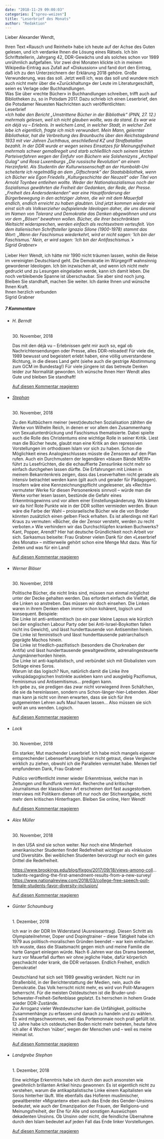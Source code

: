 ```yaml
---
date: "2018-11-29 09:00:03"
categories: ["spreu-weizen"]
title: "Leserbrief des Monats"
author: "Redaktion"
---
```





Lieber Alexander Wendt,

Ihren Text «Rausch und Reinheit» habe ich heute auf der Achse des Guten gelesen, und ich verdanke Ihnen die Lösung eines Rätsels. Ich bin Schriftstellerin, Jahrgang 42, DDR-Gewächs und als solches schon vor 1989 unrühmlich aufgefallen. Vor zwei drei Monaten klickte ich in meinem Wikipedia-Eintrag aus Zufall auf «Diskussion» und fand dort den Eintrag, daß ich zu den Unterzeichnern der Erklärung 2018 gehöre. Große Verwunderung, was das soll. Jetzt weiß ich, was das soll und wundere mich auch nicht mehr über die «Zurückhaltung» der Leute im Literaturgeschäft, seien es Verlage oder Buchhandlungen.<br class />Was Sie über «rechte Bücher» in Buchhandlungen schreiben, trifft auch auf Bibliotheken zu, so in Potsdam 2017. Dazu schrieb ich einen Leserbrief, den die Potsdamer Neuesten Nachrichten auch veröffentlichten:<br class />Leserbrief<br class />_«Ich habe den Bericht „Umstrittene Bücher in der Bibliothek“ (PNN, 27. 12.) mehrmals gelesen, weil ich nicht glauben wollte, was da stand. Es war wie ein déjà vu – Erlebnis. In welchem Land, in welcher Stadt, in welcher Zeit lebe ich eigentlich, fragte ich mich verwundert. Mein Mann, gelernter Bibliothekar, hat die Verbreitung des Braunbuchs über den Reichstagsbrand 1933 mit vier Jahren Zuchthaus, anschließend KZ und  Strafbataillon bezahlt. In der DDR wurde er wegen seines Einsatzes für Meinungsfreiheit mehrmals schwer gemaßregelt und starb schließlich nach seinem letzten Parteiverfahren wegen der Einfuhr von Büchern wie Solshenizyns „Archipel Gulag“ und Rosa Luxemburgs „Die russische Revolution“ an einem Herzinfarkt. Als Studentin der Kulturwissenschaft an der Humboldt-Uni scheiterte ich regelmäßig an dem „Giftschrank“ der Staatsbibliothek, wenn ich Bücher wie Egon Friedells „Kulturgeschichte der Neuzeit“ oder Titel von Arnold Toynbee entleihen wollte. Weder der Nationalsozialismus noch der Sozialismus gewährten die Freiheit der Gedanken, der Rede, der Presse. „Freiheit des Andersdenkenden“ war eine Hauptforderung der Bürgerbewegung in den achtziger Jahren, die wir mit dem Mauerfall endlich, endlich erreicht zu haben glaubten. Und jetzt kommen wieder wie einst sich als Volkserzieher aufspielende Ideologen daher, die uns diesmal im Namen von Toleranz und Demokratie das Denken abgewöhnen und uns vor dem „Bösen“ bewahren wollen. Bücher, die ihrer beschränkten Weltsicht widersprechen, werden einfach als rechtsextrem verteufelt. Von dem italienischen Schriftsteller Ignazio Silone (1900-1978) stammt das Wort: „Wenn der Faschismus wiederkehrt, wird er nicht sagen: ‘Ich bin der Faschismus.’ Nein, er wird sagen: ‘Ich bin der Antifaschismus.´»_ <br class />_Sigrid Grabner»_<br class /><br class />Lieber Herr Wendt, ich hätte mir 1990 nicht träumen lassen, wohin die Reise im vereinigten Deutschland geht. Die Demokratie im Würgegriff wahnsinnig gewordener Ideologen. Ich bin inzwischen alt, und wenn ich nicht mehr gedruckt und zu Lesungen eingeladen werde, kann ich damit leben. Die noch verbleibende Spanne ist überschaubar. Sie aber sind noch jung. Bleiben Sie standhaft, machen Sie weiter. Ich danke Ihnen und wünsche Ihnen Kraft.<br class />Ihnen herzlich verbunden<br class />Sigrid Grabner





<!--more-->
<h5 class="comments-h">
7 Kommentare </h5>
<ul class="commentlist">
<li class="comment even thread-even depth-1 clearfix" id="li-comment-6757">
<h6 class="author">H. Berndt</h6> <span class="date">30. November, 2018</span>



Das mit den déjà vu – Erlebnissen geht mir auch so, egal ob Nachrichtensendungen oder Presse, alles DDR-reloaded! Für viele die, 1989 bewusst und begeistert erlebt haben, eine völlig unverstandene Richtung, in die dieses Land geht (siehe auch die gestrige Abstimmung zum GCM im Bundestag!) Für viele jüngere ist das betreute Denken leider zur Normalität geworden. Ich wünsche Ihnen Herr Wendt alles Gute und bleiben Sie standhaft!

<a rel="nofollow" class="comment-reply-link" href="#comment-6757" data-commentid="6757" data-postid="7835" data-belowelement="comment-6757" data-respondelement="respond" data-replyto="Antworte auf H. Berndt" aria-label="Antworte auf H. Berndt">Auf diesen Kommentar reagieren</a> 


</li>
<li class="comment odd alt thread-odd thread-alt depth-1 clearfix" id="li-comment-6763">
<h6 class="author"><a href="http://Leserbrief%20des%20Monats" class="url" rel="ugc external nofollow">Stephan</a></h6> <span class="date">30. November, 2018</span>



Zu den Kultbüchern meiner (west)deutschen Sozialisation zählten die Werke von Wilhelm Reich, in denen er vor allem den Zusammenhang von Sexualunterdrückung und Faschismus thematisierte. Dabei spielte auch die Rolle des Christentums eine wichtige Rolle in seiner Kritik. Liest man die Bücher heute, glaubt man eine Kritik an den repressiven Vorstellungen im orthodoxen Islam vor sich zu haben. Schon die Möglichkeit eines Analogieschlusses müsste die Zensoren auf den Plan rufen. Auch ein Durchmustern der legendären «blauen Bände MEW» führt zu Lesefrüchten, die die echauffierte Zensurlinke nicht mehr so einfach durchgehen lassen dürfte. Die Erfahrungen mit Linken in meinem Bekanntenkreis zeigen, dass das Leseverhalten nicht gerade als intensiv betrachtet werden kann (gilt auch und gerader für Pädagogen). Insofern wäre eine Kennzeichnungspflicht ungelesener, als «Rechts» vermuteter Werke für diesen Personenkreis sinnvoll &#8211; würde man die Werke vorher lesen lassen, bestünde die Gefahr eines Erkenntnisgewinns und vor allem einer Einstellungsänderung. Wo kämen wir da hin! Rote Punkte wie in der DDR sollten vermieden werden. Braun wäre die Farbe der Wahl &#8211; proisraelische Bücher wie die von Broder könnten zusätzlich einen gelben Fleck erhalten. Es ist allerdings mit Karl Kraus zu vermuten: «Bücher, die der Zensor versteht, werden zu recht verboten.» Wie verhindern wir das Durchschlüpfen kranken Buchwerks? Kant, Popper, Arendt? Hier hat deutsche Gründlichkeit noch Arbeit vor sich. Sarkasmus beiseite: Frau Grabner vielen Dank für den «Leserbrief des Monats» &#8211; mittlerweile gehört schon eine Menge Mut dazu. Was für Zeiten und was für ein Land!

<a rel="nofollow" class="comment-reply-link" href="#comment-6763" data-commentid="6763" data-postid="7835" data-belowelement="comment-6763" data-respondelement="respond" data-replyto="Antworte auf Stephan" aria-label="Antworte auf Stephan">Auf diesen Kommentar reagieren</a> 


</li>
<li class="comment even thread-even depth-1 clearfix" id="li-comment-6764">
<h6 class="author">Werner Bläser</h6> <span class="date">30. November, 2018</span>



Politische Bücher, die nicht links sind, müssen nun einmal möglichst unter der Decke gehalten werden. Das erfordert einfach die Vielfalt, die die Linken so anstreben. Das müssen wir doch einsehen. Die Linken waren in ihrem Denken eben immer schon kohärent, logisch und konsequent. Beispiele:<br>
Die Linke ist anti-antisemitisch (so ein paar kleine Lapsus wie kürzlich bei der englischen Labour Party oder bei Anti-Israel-Boykotten fallen nicht ins Gewicht), und lässt hunderttausende von Antisemiten hinein.<br>
Die Linke ist feministisch und lässt hunderttausende patriarchalisch geprägte Machos hinein.<br>
Die Linke ist friedlich-pazifistisch (besonders die Chorknaben der Antifa) und lässt hunderttausende gewaltgewöhnte, adrenalingesteuerte Jungmännerhorden hinein.<br>
Die Linke ist anti-kapitalistisch, und verbündet sich mit Globalisten vom Schlage eines Soros.<br>
Warum ist das logisch? Nun, natürlich damit die Linke ihre volkspädagogischen Instinkte ausleben kann und ausgiebig Pazifismus, Feminismus und Antisemitismus&#8230; predigen kann.<br>
Ich gebe zu, sie predigen das zwar nicht vorwiegend ihren Schäfchen, die sie da hereinlassen, sondern uns Schon-länger-hier-Lebenden. Aber man kann ja nicht von ihnen erwarten, dass sie sich für ihre gutgemeinten Lehren aufs Maul hauen lassen&#8230; Also müssen sie sich wohl an uns wenden. Logisch.

<a rel="nofollow" class="comment-reply-link" href="#comment-6764" data-commentid="6764" data-postid="7835" data-belowelement="comment-6764" data-respondelement="respond" data-replyto="Antworte auf Werner Bläser" aria-label="Antworte auf Werner Bläser">Auf diesen Kommentar reagieren</a> 


</li>
<li class="comment odd alt thread-odd thread-alt depth-1 clearfix" id="li-comment-6765">
<h6 class="author">Lock</h6> <span class="date">30. November, 2018</span>



Ein starker, Mut machender Leserbrief. Ich habe mich mangels eigener entsprechender Lebenserfahrung bisher nicht getraut, diese Vergleiche wirklich zu ziehen, obwohl ich die Parallelen vermutet habe. Meinen tief empfundenen Dank, Frau Grabner!

Publico veröffentlicht immer wieder Erkenntnisse, welche man in Zeitungen und Rundfunk vermisst. Recherche und kritischer Journalismus der klassischen Art erscheinen dort fast ausgestorben. Interviews mit Politikern dienen oft nur noch der Stichwortgabe, nicht mehr dem kritischen Hinterfragen. Bleiben Sie online, Herr Wendt!

<a rel="nofollow" class="comment-reply-link" href="#comment-6765" data-commentid="6765" data-postid="7835" data-belowelement="comment-6765" data-respondelement="respond" data-replyto="Antworte auf Lock" aria-label="Antworte auf Lock">Auf diesen Kommentar reagieren</a> 


</li>
<li class="comment even thread-even depth-1 clearfix" id="li-comment-6772">
<h6 class="author">Alex Müller</h6> <span class="date">30. November, 2018</span>



In den USA sind sie schon weiter. Nur noch eine Minderheit amerikanischer Studenten findet Redefreiheit wichtiger als «Inklusion und Diversität». Bei weiblichen Studenten bevorzugt nur noch ein gutes Drittel die Redefreiheit.

<a href="https://www.brookings.edu/blog/fixgov/2017/09/18/views-among-coll" rel="nofollow ugc">https://www.brookings.edu/blog/fixgov/2017/09/18/views-among-coll</a>&#8230;tudents-regarding-the-first-amendment-results-from-a-new-survey/<br>
<a href="https://www.nationalreview.com/2018/03/college-free-speech-poll-female-students-favor-diversity-inclusion/" rel="nofollow ugc">https://www.nationalreview.com/2018/03/college-free-speech-poll-female-students-favor-diversity-inclusion/</a>

<a rel="nofollow" class="comment-reply-link" href="#comment-6772" data-commentid="6772" data-postid="7835" data-belowelement="comment-6772" data-respondelement="respond" data-replyto="Antworte auf Alex Müller" aria-label="Antworte auf Alex Müller">Auf diesen Kommentar reagieren</a> 


</li>
<li class="comment odd alt thread-odd thread-alt depth-1 clearfix" id="li-comment-6782">
<h6 class="author">Günter Schaumburg</h6> <span class="date">1. Dezember, 2018</span>



Ich war in der DDR Im Widerstand (Ausreiseantrag). Diesen Schritt als Olympiateilnehmer, Doper und Dopingtrainer &#8211; diese Tätigkeit habe ich 1979 aus politisch-moralischen Gründen beendet &#8211; war kein einfacher. Ich wusste, dass die Staatsmacht gegen mich und meine Familie die harte Gangart einlegen würde. Nach 6 Jahren war das Drama beendet, kurz vor Mauerfall durften wir ohne jegliche Habe, dafür körperlich geschwächt oder krank, die DDR verlassen. Endlich Freiheit, endlich Demokratie!

Deutschland hat sich seit 1989 gewaltig verändert. Nicht nur im Straßenbild, in der Berichterstattung der Medien, nein, auch die Demokratie. Das Volk herrscht nicht mehr, es wird von Polit-Managern beherrscht. Für die meisten Ostdeutschen ist die Bruder-und-Schwester-Freiheit-Seifenblase geplatzt. Es herrschen in hohem Grade wieder DDR-Zustände.<br>
Zur Arroganz vieler Westdeutscher kam die Unfähigkeit, politische Zusammenhänge zu erfassen und danach zu handeln und zu wählen.<br>
Es wird mitgeschwommen, weil das Portemonnaie noch prall gefüllt ist. 12 Jahre habe ich ostdeutschen Boden nicht mehr betreten, heute fahre ich aller 4 Wochen &#8216;nüber&#8217;, wegen der Menschen und &#8211; weil es meine Heimat ist.

<a rel="nofollow" class="comment-reply-link" href="#comment-6782" data-commentid="6782" data-postid="7835" data-belowelement="comment-6782" data-respondelement="respond" data-replyto="Antworte auf Günter Schaumburg" aria-label="Antworte auf Günter Schaumburg">Auf diesen Kommentar reagieren</a> 


</li>
<li class="comment even thread-even depth-1 clearfix" id="li-comment-6794">
<h6 class="author">Landgrebe Stephan</h6> <span class="date">1. Dezember, 2018</span>



Eine wichtige Erkenntnis habe ich durch den auch ansonsten wie gewöhnlich brillanten Artikel hinzu gewonnen: Es ist eigentlich nicht zu verstehen, warum die antikapitalistische Linke einem Kapitalisten wie Soros hinterher läuft. Wie ebenfalls das Hofieren muslimischer, gewaltbereiter «Migranten» eben auch das Ende des Gender-Unsinns bedeutet, wie auch der Emanzipation der Frauen, der Religions-und Meinungsfreiheit, der Ehe für Alle und sonstigen Auswüchsen dekadenten Unsinns. Ob Unsinn oder nicht, die feindliche Übernahme durch den Islam bedeutet auf jeden Fall das Ende linker Vorstellungen.

<a rel="nofollow" class="comment-reply-link" href="#comment-6794" data-commentid="6794" data-postid="7835" data-belowelement="comment-6794" data-respondelement="respond" data-replyto="Antworte auf Landgrebe Stephan" aria-label="Antworte auf Landgrebe Stephan">Auf diesen Kommentar reagieren</a> 


</li>
</ul>
